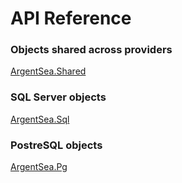﻿# API Reference

### Objects shared across providers
[ArgentSea.Shared](/api/ArgentSea.html)

### SQL Server objects
[ArgentSea.Sql](/api-sql/ArgentSea.Sql.html)

### PostreSQL objects
[ArgentSea.Pg](/api-pg/ArgentSea.Pg.html)
